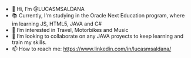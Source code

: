 - 👋 Hi, I’m @LUCASMSALDANA
- :books: Currently, I'm studying in the Oracle Next Education program, where im learning JS, HTML5, JAVA and C#
- 👀 I’m interested in Travel, Motorbikes and Music
- 💞️ I’m looking to collaborate on any JAVA proyects to keep learning and train my skills.
- 📫 How to reach me: https://www.linkedin.com/in/lucasmsaldana/

